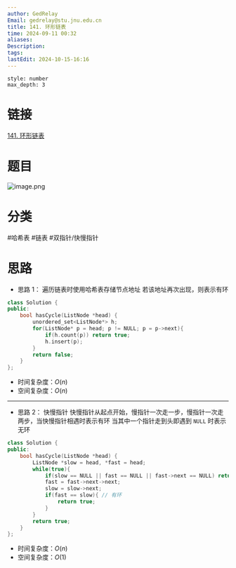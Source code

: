 ```yaml
---
author: GedRelay
Email: gedrelay@stu.jnu.edu.cn
title: 141. 环形链表
time: 2024-09-11 00:32
aliases: 
Description: 
tags: 
lastEdit: 2024-10-15-16:16
---
```


```toc
style: number
max_depth: 3
```

# 链接
[141. 环形链表](https://leetcode.cn/problems/linked-list-cycle/) 

# 题目
![image.png](https://ged-pic-bed.oss-cn-guangzhou.aliyuncs.com/img/202409110032984.png)


# 分类
#哈希表 #链表 #双指针/快慢指针 

# 思路
- 思路 1：
遍历链表时使用哈希表存储节点地址
若该地址再次出现，则表示有环


```cpp
class Solution {
public:
    bool hasCycle(ListNode *head) {
        unordered_set<ListNode*> h;
        for(ListNode* p = head; p != NULL; p = p->next){
            if(h.count(p)) return true;
            h.insert(p);
        }
        return false;
    }
};
```


- 时间复杂度：${O\left( n \right)  }$ 
- 空间复杂度：${O\left( n \right)  }$ 


---

- 思路 2：
快慢指针
快慢指针从起点开始，慢指针一次走一步，慢指针一次走两步，当快慢指针相遇时表示有环
当其中一个指针走到头即遇到 `NULL` 时表示无环

```cpp
class Solution {
public:
    bool hasCycle(ListNode *head) {
        ListNode *slow = head, *fast = head;
        while(true){
            if(slow == NULL || fast == NULL || fast->next == NULL) return false; // 无环
            fast = fast->next->next;
            slow = slow->next;
            if(fast == slow){ // 有环
                return true;
            }
        }
        return true;
    }
};
```

- 时间复杂度：${O\left( n \right)  }$ 
- 空间复杂度：${O\left( 1 \right)  }$ 

